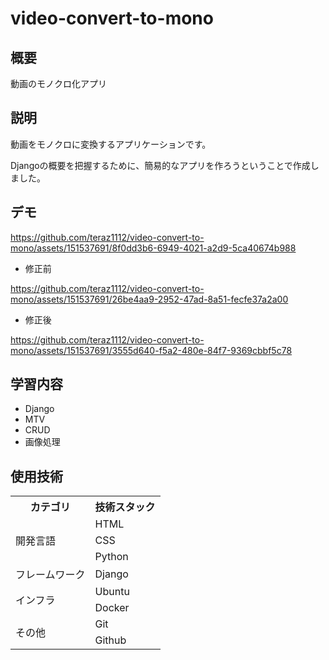 # video-convert-to-mono




## 概要
動画のモノクロ化アプリ

## 説明
動画をモノクロに変換するアプリケーションです。

Djangoの概要を把握するために、簡易的なアプリを作ろうということで作成しました。

## デモ


https://github.com/teraz1112/video-convert-to-mono/assets/151537691/8f0dd3b6-6949-4021-a2d9-5ca40674b988

- 修正前

https://github.com/teraz1112/video-convert-to-mono/assets/151537691/26be4aa9-2952-47ad-8a51-fecfe37a2a00

- 修正後


https://github.com/teraz1112/video-convert-to-mono/assets/151537691/3555d640-f5a2-480e-84f7-9369cbbf5c78



## 学習内容
- Django
- MTV
- CRUD
- 画像処理
  
## 使用技術
<table>
<tr>
  <th>カテゴリ</th>
  <th>技術スタック</th>
</tr>
<tr>
  <td rowspan=3>開発言語</td>
  <td>HTML</td>
</tr>
<tr>
  <td>CSS</td>
</tr>
<tr>
  <td>Python</td>
</tr>
<tr>
  <td rowspan=1>フレームワーク</td>
  <td>Django</td>
</tr>
<tr>
  <td rowspan=2>インフラ</td>
  <td>Ubuntu</td>
</tr>
<tr>
  <td>Docker</td>
</tr>
<tr>
  <td rowspan=2>その他</td>
  <td>Git</td>
</tr>
<tr>
  <td>Github</td>
</tr>
</table>

